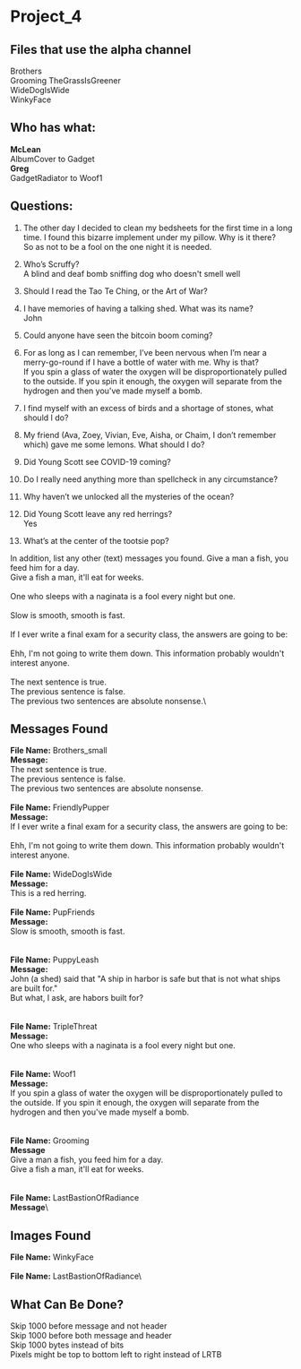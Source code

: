 # Project_4

## Files that use the alpha channel
Brothers\
Grooming TheGrassIsGreener\
WideDogIsWide\
WinkyFace


## Who has what:
**McLean**\
AlbumCover to Gadget\
**Greg**\
GadgetRadiator to Woof1


## Questions:

1. The other day I decided to clean my bedsheets for the first time in a long time. I found this bizarre implement under my pillow. Why is it there?\
So as not to be a fool on the one night it is needed.

2. Who’s Scruffy?\
A blind and deaf bomb sniffing dog who doesn't smell well

3. Should I read the Tao Te Ching, or the Art of War?
4. I have memories of having a talking shed. What was its name?\
John

5. Could anyone have seen the bitcoin boom coming?
6. For as long as I can remember, I’ve been nervous when I’m near a merry-go-round if I have a bottle of water with me. Why is that?\
If you spin a glass of water the oxygen will be disproportionately pulled to the outside. If you spin it enough, the oxygen will separate from the hydrogen and then you've made myself a bomb.

7. I find myself with an excess of birds and a shortage of stones, what should I do?
8. My friend (Ava, Zoey, Vivian, Eve,  Aisha, or Chaim, I don’t remember which) gave me some lemons. What should I do?
9. Did Young Scott see COVID-19 coming?
10. Do I really need anything more than spellcheck in any circumstance?
11. Why haven’t we unlocked all the mysteries of the ocean?
12. Did Young Scott leave any red herrings?\
Yes

13. What’s at the center of the tootsie pop?

In addition, list any other (text) messages you found.
Give a man a fish, you feed him for a day.\
Give a fish a man, it'll eat for weeks.\
\
One who sleeps with a naginata is a fool every night but one.\
\
Slow is smooth, smooth is fast.\
\
If I ever write a final exam for a security class, the answers are going to be:\
\
Ehh, I'm not going to write them down. This information probably wouldn't interest anyone.\
\
The next sentence is true.\
The previous sentence is false.\
The previous two sentences are absolute nonsense.\


## Messages Found
**File Name:** Brothers_small\
**Message:**\
The next sentence is true.\
The previous sentence is false.\
The previous two sentences are absolute nonsense.\
\
**File Name:** FriendlyPupper\
**Message:**\
If I ever write a final exam for a security class, the answers are going to be:\
\
Ehh, I'm not going to write them down. This information probably wouldn't interest anyone.\
\
**File Name:** WideDogIsWide\
**Message:**\
This is a red herring.\
\
**File Name:** PupFriends\
**Message:**\
Slow is smooth, smooth is fast.\
\
\
**File Name:** PuppyLeash\
**Message:**\
John (a shed) said that "A ship in harbor is safe  but that is not what ships are built for."\
But what, I ask, are habors built for?\
\
\
**File Name:** TripleThreat\
**Message:**\
One who sleeps with a naginata is a fool every night but one.\
\
\
**File Name:** Woof1\
**Message:**\
If you spin a glass of water the oxygen will be disproportionately pulled to the outside. If you spin it enough, the oxygen will separate from the hydrogen and then you've made myself a bomb.\
\
\
**File Name:** Grooming\
**Message**\
Give a man a fish, you feed him for a day.\
Give a fish a man, it'll eat for weeks.\
\
\
**File Name:** LastBastionOfRadiance\
**Message**\



## Images Found
**File Name:** WinkyFace\
\
**File Name:** LastBastionOfRadiance\



## What Can Be Done?
Skip 1000 before message and not header\
Skip 1000 before both message and header\
Skip 1000 bytes instead of bits\
Pixels might be top to bottom left to right instead of LRTB










